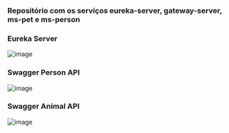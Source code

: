 ### Repositório com os serviços eureka-server, gateway-server, ms-pet e ms-person

### Eureka Server
![image](https://github.com/santosjennifer/microservices-petshop/assets/90192611/607d02e5-eddd-4ad4-a1b0-ce1520c3a7fe)

### Swagger Person API
![image](https://github.com/santosjennifer/microservices-petshop/assets/90192611/9ec9019c-a85f-49df-96b6-86cd8dbd12a1)

### Swagger Animal API
![image](https://github.com/santosjennifer/microservices-petshop/assets/90192611/a76607ef-27fc-4c16-8ad9-4c57572007a5)


